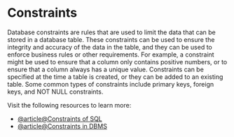 # Constraints

Database constraints are rules that are used to limit the data that can be stored in a database table. These constraints can be used to ensure the integrity and accuracy of the data in the table, and they can be used to enforce business rules or other requirements. For example, a constraint might be used to ensure that a column only contains positive numbers, or to ensure that a column always has a unique value. Constraints can be specified at the time a table is created, or they can be added to an existing table. Some common types of constraints include primary keys, foreign keys, and NOT NULL constraints.

Visit the following resources to learn more:

- [@article@Constraints of SQL](https://www.educative.io/courses/database-design-fundamentals/m7JnY9Xm6Qp)
- [@article@Constraints in DBMS](https://beginnersbook.com/2015/04/constraints-in-dbms/)
